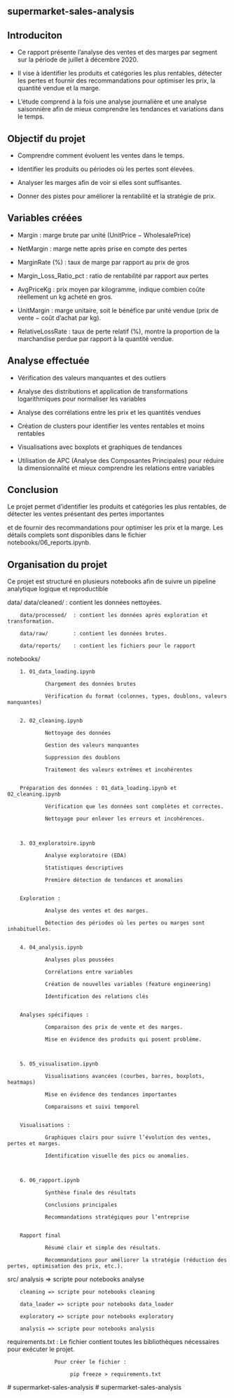 
## supermarket-sales-analysis

## Introduciton 

- Ce rapport présente l’analyse des ventes et des marges par segment sur la période de juillet à décembre 2020.
 
- Il vise à identifier les produits et catégories les plus rentables, détecter les pertes et fournir des recommandations pour optimiser les prix, la quantité vendue et la marge. 

- L’étude comprend à la fois une analyse journalière et une analyse saisonnière afin de mieux comprendre les tendances et variations dans le temps.

## Objectif du projet

- Comprendre comment évoluent les ventes dans le temps.

- Identifier les produits ou périodes où les pertes sont élevées.

- Analyser les marges afin de voir si elles sont suffisantes.

- Donner des pistes pour améliorer la rentabilité et la stratégie de prix.


## Variables créées

- Margin : marge brute par unité (UnitPrice − WholesalePrice)

- NetMargin : marge nette après prise en compte des pertes

- MarginRate (%) : taux de marge par rapport au prix de gros

- Margin_Loss_Ratio_pct : ratio de rentabilité par rapport aux pertes

- AvgPriceKg : prix moyen par kilogramme, indique combien coûte réellement un kg acheté en gros.

- UnitMargin : marge unitaire, soit le bénéfice par unité vendue (prix de vente − coût d’achat par kg).

- RelativeLossRate : taux de perte relatif (%), montre la proportion de la marchandise perdue par rapport à la quantité vendue.

## Analyse effectuée

- Vérification des valeurs manquantes et des outliers

- Analyse des distributions et application de transformations logarithmiques pour normaliser les variables

- Analyse des corrélations entre les prix et les quantités vendues

- Création de clusters pour identifier les ventes rentables et moins rentables

- Visualisations avec boxplots et graphiques de tendances

- Utilisation de APC (Analyse des Composantes Principales) pour réduire la dimensionnalité et mieux comprendre les relations entre variables


## Conclusion

Le projet permet d’identifier les produits et catégories les plus rentables, de détecter les ventes présentant des pertes importantes

et de fournir des recommandations pour optimiser les prix et la marge. Les détails complets sont disponibles dans le fichier notebooks/06_reports.ipynb.


## Organisation du projet

Ce projet est structuré en plusieurs notebooks afin de suivre un pipeline analytique logique et reproductible 


data/ 
        data/cleaned/    : contient les données nettoyées.

        data/processed/  : contient les données après exploration et transformation.

        data/raw/        : contient les données brutes.

        data/reports/    : contient les fichiers pour le rapport

notebooks/

        1. 01_data_loading.ipynb

                Chargement des données brutes

                Vérification du format (colonnes, types, doublons, valeurs manquantes)


        2. 02_cleaning.ipynb

                Nettoyage des données

                Gestion des valeurs manquantes

                Suppression des doublons

                Traitement des valeurs extrêmes et incohérentes


        Préparation des données : 01_data_loading.ipynb et  02_cleaning.ipynb

                Vérification que les données sont complètes et correctes.

                Nettoyage pour enlever les erreurs et incohérences.



        3. 03_exploratoire.ipynb

                Analyse exploratoire (EDA)

                Statistiques descriptives

                Première détection de tendances et anomalies


        Exploration :

                Analyse des ventes et des marges.

                Détection des périodes où les pertes ou marges sont inhabituelles.


        4. 04_analysis.ipynb

                Analyses plus poussées

                Corrélations entre variables

                Création de nouvelles variables (feature engineering)

                Identification des relations clés


        Analyses spécifiques :

                Comparaison des prix de vente et des marges.

                Mise en évidence des produits qui posent problème.



        5. 05_visualisation.ipynb

                Visualisations avancées (courbes, barres, boxplots, heatmaps)

                Mise en évidence des tendances importantes

                Comparaisons et suivi temporel


        Visualisations : 

                Graphiques clairs pour suivre l’évolution des ventes, pertes et marges.

                Identification visuelle des pics ou anomalies.



        6. 06_rapport.ipynb

                Synthèse finale des résultats

                Conclusions principales

                Recommandations stratégiques pour l’entreprise


        Rapport final

                Résumé clair et simple des résultats.

                Recommandations pour améliorer la stratégie (réduction des pertes, optimisation des prix, etc.).


src/ 
        analysis => scripte pour notebooks analyse 

        cleaning => scripte pour notebooks cleaning 

        data_loader => scripte pour notebooks data_loader 

        exploratory => scripte pour notebooks exploratory 

        analysis => scripte pour notebooks analysis 


requirements.txt  : Le fichier contient toutes les bibliothèques nécessaires pour exécuter le projet.

                   Pour créer le fichier : 

                        pip freeze > requirements.txt
#   s u p e r m a r k e t - s a l e s - a n a l y s i s  
 #   s u p e r m a r k e t - s a l e s - a n a l y s i s  
 